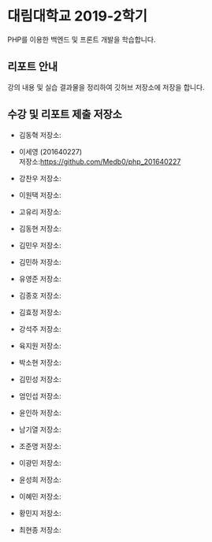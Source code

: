 # 대림대학교 2019-2학기
PHP를 이용한 백엔드 및 프론트 개발을 학습합니다.

## 리포트 안내
강의 내용 및 실습 결과물을 정리하여 깃허브 저장소에 저장을 합니다.

## 수강 및 리포트 제출 저장소

* 김동혁
저장소:

* 이세영 (201640227)  
저장소:https://github.com/Medb0/php_201640227  

* 강찬우
저장소:

* 이원택
저장소:

* 고유리
저장소:

* 김동현
저장소:

* 김민우
저장소:

* 김민하
저장소:

* 유영준
저장소:

* 김종호
저장소:

* 김효정
저장소:

* 강석주
저장소:

* 육지원
저장소:

* 박소현
저장소:

* 김민성
저장소:

* 엄인섭
저장소:

* 윤인하
저장소:

* 남기열
저장소:

* 조준명
저장소:

* 이광민
저장소:

* 윤성희
저장소:

* 이혜민
저장소:

* 황민지
저장소:

* 최현종
저장소:
